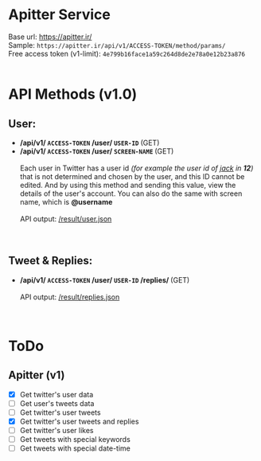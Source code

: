 # Apitter Service

Base url: https://apitter.ir/<br>
Sample: `https://apitter.ir/api/v1/ACCESS-TOKEN/method/params/`
<br>
Free access token (v1-limit): `4e799b16face1a59c264d8de2e78a0e12b23a876`
<br><br>

# API Methods (v1.0)

## User:
* <b>/api/v1/ ```ACCESS-TOKEN``` /user/ ```USER-ID``` </b>(GET)
* <b>/api/v1/ ```ACCESS-TOKEN``` /user/ ```SCREEN-NAME``` </b>(GET)<br><br>
Each user in Twitter has a user id <i>(for example the user id of [jack](https://twitter.com/jack) in <b>12</b>)</i> that is not determined and chosen by the user, and this ID cannot be edited. And by using this method and sending this value, view the details of the user's account. You can also do the same with screen name, which is <b>@username</b>
<br><br>
API output: [/result/user.json](./result/user.json) <br><br><br>


## Tweet & Replies:
* <b>/api/v1/ ```ACCESS-TOKEN``` /user/ ```USER-ID``` /replies/ </b>(GET)
<br><br>
API output: [/result/replies.json](./result/replies.json)
<br><br><br>


# ToDo
## Apitter (v1)
* [x] Get twitter's user data
* [ ] Get user's tweets data
* [ ] Get twitter's user tweets
* [x] Get twitter's user tweets and replies
* [ ] Get twitter's user likes
* [ ] Get tweets with special keywords
* [ ] Get tweets with special date-time